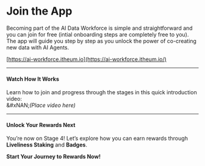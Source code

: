 # Join the App

Becoming part of the AI Data Workforce is simple and straightforward and you can join for free (intial onboarding steps are completely free to you). The app will guide you step by step as you unlock the power of co-creating new data with AI Agents.

[https://ai-workforce.itheum.io](https://ai-workforce.itheum.io/)

***



#### **Watch How It Works**

Learn how to join and progress through the stages in this quick introduction video:\
&#xNAN;_(Place video here)_

***

#### **Unlock Your Rewards Next**

You’re now on Stage 4! Let’s explore how you can earn rewards through **Liveliness Staking** and **Badges**.

**Start Your Journey to Rewards Now!**
